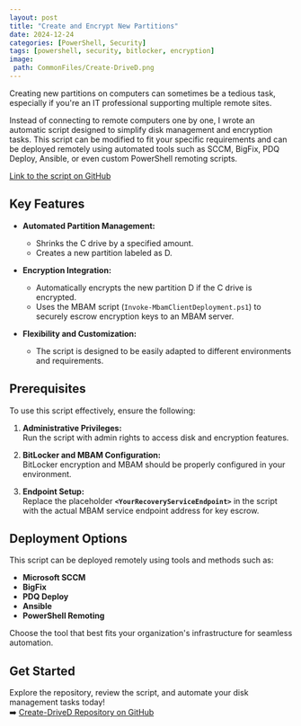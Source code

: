 ```yaml
---
layout: post
title: "Create and Encrypt New Partitions"
date: 2024-12-24
categories: [PowerShell, Security]
tags: [powershell, security, bitlocker, encryption]
image:
 path: CommonFiles/Create-DriveD.png
---
```


Creating new partitions on computers can sometimes be a tedious task, especially if you're an IT professional supporting multiple remote sites.  

Instead of connecting to remote computers one by one, I wrote an automatic script designed to simplify disk management and encryption tasks. This script can be modified to fit your specific requirements and can be deployed remotely using automated tools such as SCCM, BigFix, PDQ Deploy, Ansible, or even custom PowerShell remoting scripts.  

[Link to the script on GitHub](https://github.com/nativw/Create-DriveD)

## Key Features  

- **Automated Partition Management:**  
  - Shrinks the C drive by a specified amount.  
  - Creates a new partition labeled as D.  

- **Encryption Integration:**  
  - Automatically encrypts the new partition D if the C drive is encrypted.  
  - Uses the MBAM script (`Invoke-MbamClientDeployment.ps1`) to securely escrow encryption keys to an MBAM server.  

- **Flexibility and Customization:**  
  - The script is designed to be easily adapted to different environments and requirements.  

## Prerequisites  

To use this script effectively, ensure the following:  

1. **Administrative Privileges:**  
   Run the script with admin rights to access disk and encryption features.  

2. **BitLocker and MBAM Configuration:**  
   BitLocker encryption and MBAM should be properly configured in your environment.  

3. **Endpoint Setup:**  
   Replace the placeholder **`<YourRecoveryServiceEndpoint>`** in the script with the actual MBAM service endpoint address for key escrow.  

## Deployment Options  

This script can be deployed remotely using tools and methods such as:  
- **Microsoft SCCM**  
- **BigFix**  
- **PDQ Deploy**  
- **Ansible**  
- **PowerShell Remoting**  

Choose the tool that best fits your organization's infrastructure for seamless automation.  

## Get Started  

Explore the repository, review the script, and automate your disk management tasks today!  
➡️ [Create-DriveD Repository on GitHub](https://github.com/nativw/Create-DriveD)  